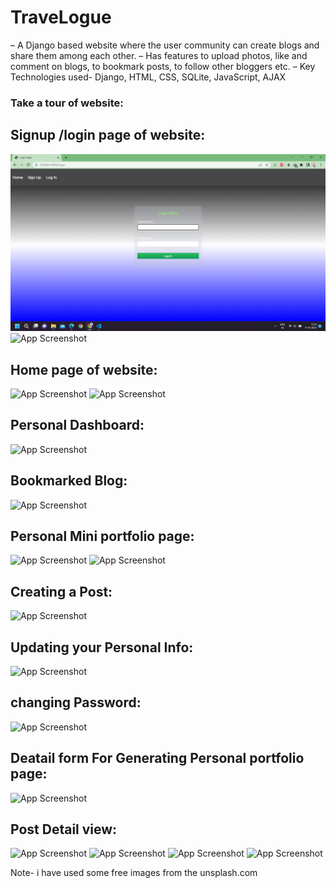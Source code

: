 
# TraveLogue

– A Django based website where the user community can create blogs and share them among each other.
– Has features to upload photos, like and comment on blogs, to bookmark posts, to follow other bloggers etc.
– Key Technologies used- Django, HTML, CSS, SQLite, JavaScript, AJAX



### Take a tour of website:

## Signup /login page of website:

![App Screenshot](Images_for_readme.md/login.png)
![App Screenshot](https://www.dropbox.com/s/9on7sofnoe8zrny/signup.png?dl=1)


## Home page of website:

![App Screenshot](https://www.dropbox.com/s/waupjplqncn5xzd/home1.png?dl=1)
![App Screenshot](https://www.dropbox.com/s/mqpbkqx8likk3vs/home2.png?dl=1)


## Personal Dashboard:

![App Screenshot](https://www.dropbox.com/s/0l0rswv3f8ju1m0/dashboard.png?dl=1)


## Bookmarked Blog:

![App Screenshot](https://www.dropbox.com/s/kjizxj27mjs4ibm/fav_post.png?dl=1)


## Personal Mini portfolio page:

![App Screenshot](https://www.dropbox.com/s/6mt8vacps7y7e68/personal_page.png?dl=1)
![App Screenshot](https://www.dropbox.com/s/xafafb9w6mx6jz7/port_mobile.png?dl=1)


## Creating a Post:

![App Screenshot](https://www.dropbox.com/s/9aiauuw9iihiecd/post.png?dl=1)

## Updating your Personal Info:

![App Screenshot](https://www.dropbox.com/s/mcb43z8l5lm79tz/updatePersonalinfo.png?dl=1)


## changing Password:

![App Screenshot](https://www.dropbox.com/s/kpr0jgafd8hwwx8/passwordchange.png?dl=1)

## Deatail form For Generating Personal portfolio page:

![App Screenshot](https://www.dropbox.com/s/sbpmlzihj039e2r/infochange.png?dl=1)


## Post Detail view:

![App Screenshot](https://www.dropbox.com/s/nt62xsn7i5bvjgj/p1.png?dl=1)
![App Screenshot](https://www.dropbox.com/s/fg4skn9jc8205q9/p2.png?dl=1)
![App Screenshot](https://www.dropbox.com/s/fbg4dj80l4i08qx/p3.png?dl=1)
![App Screenshot](https://www.dropbox.com/s/rh7ls6busqovufm/p4.png?dl=1)


Note- i have used some free images from the unsplash.com 
